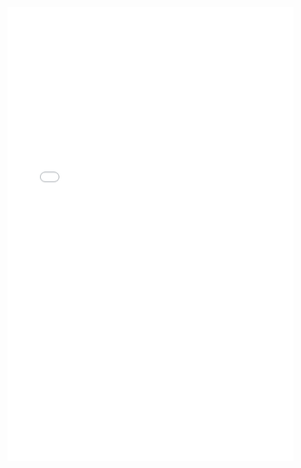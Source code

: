 <iframe id="datawrapper-chart-h4cuM" src="//datawrapper.dwcdn.net/h4cuM/4/" scrolling="no" frameborder="0" allowtransparency="true" style="width: 0; min-width: 100% !important;" height="800"></iframe><script type="text/javascript">if("undefined"==typeof window.datawrapper)window.datawrapper={};window.datawrapper["h4cuM"]={},window.datawrapper["h4cuM"].embedDeltas={"100":800,"200":800,"300":800,"400":800,"500":800,"700":800,"800":800,"900":800,"1000":800},window.datawrapper["h4cuM"].iframe=document.getElementById("datawrapper-chart-h4cuM"),window.datawrapper["h4cuM"].iframe.style.height=window.datawrapper["h4cuM"].embedDeltas[Math.min(1e3,Math.max(100*Math.floor(window.datawrapper["h4cuM"].iframe.offsetWidth/100),100))]+"px",window.addEventListener("message",function(a){if("undefined"!=typeof a.data["datawrapper-height"])for(var b in a.data["datawrapper-height"])if("h4cuM"==b)window.datawrapper["h4cuM"].iframe.style.height=a.data["datawrapper-height"][b]+"px"});</script>
